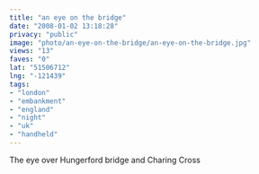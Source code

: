 ```yaml
---
title: "an eye on the bridge"
date: "2008-01-02 13:18:28"
privacy: "public"
image: "photo/an-eye-on-the-bridge/an-eye-on-the-bridge.jpg"
views: "13"
faves: "0"
lat: "51506712"
lng: "-121439"
tags:
- "london"
- "embankment"
- "england"
- "night"
- "uk"
- "handheld"
---
```

The eye over Hungerford bridge and Charing Cross
